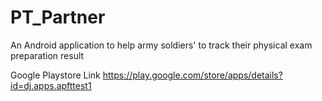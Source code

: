 # PT_Partner
An Android application to help army soldiers' to track their physical exam preparation result

Google Playstore Link
https://play.google.com/store/apps/details?id=dj.apps.apfttest1
